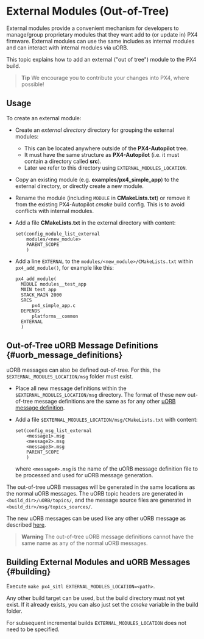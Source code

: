 # External Modules (Out-of-Tree)

External modules provide a convenient mechanism for developers to manage/group proprietary modules that they want add to (or update in) PX4 firmware.
External modules can use the same includes as internal modules and can interact with internal modules via uORB.

This topic explains how to add an external ("out of tree") module to the PX4 build.

> **Tip** We encourage you to contribute your changes into PX4, where possible!

## Usage

To create an external module:

- Create an *external directory* directory for grouping the external modules:
  - This can be located anywhere outside of the **PX4-Autopilot** tree.
  - It must have the same structure as **PX4-Autopilot** (i.e. it must contain a directory called **src**).
  - Later we refer to this directory using `EXTERNAL_MODULES_LOCATION`.
- Copy an existing module (e.g. **examples/px4_simple_app**) to the external directory, or directly create a new module.
- Rename the module (including `MODULE` in **CMakeLists.txt**) or remove it from the existing PX4-Autopilot *cmake* build config.
  This is to avoid conflicts with internal modules.
- Add a file **CMakeLists.txt** in the external directory with content:
  ```
  set(config_module_list_external
      modules/<new_module>
      PARENT_SCOPE
      )
  ```
- Add a line `EXTERNAL` to the `modules/<new_module>/CMakeLists.txt` within
  `px4_add_module()`, for example like this:

  ```
  px4_add_module(
  	MODULE modules__test_app
  	MAIN test_app
  	STACK_MAIN 2000
  	SRCS
  		px4_simple_app.c
  	DEPENDS
  		platforms__common
  	EXTERNAL
  	)
  ```


## Out-of-Tree uORB Message Definitions {#uorb_message_definitions}

uORB messages can also be defined out-of-tree. For this, the `$EXTERNAL_MODULES_LOCATION/msg` folder must exist.

- Place all new message definitions within the `$EXTERNAL_MODULES_LOCATION/msg` directory. 
  The format of these new out-of-tree message definitions are the same as for any other [uORB message definition](../middleware/uorb.md#adding-a-new-topic).
- Add a file `$EXTERNAL_MODULES_LOCATION/msg/CMakeLists.txt` with content:

  ```
  set(config_msg_list_external
      <message1>.msg
      <message2>.msg
      <message3>.msg
      PARENT_SCOPE
      )
  ```
  where `<message#>.msg` is the name of the uORB message definition file to be processed and used for uORB message generation.

The out-of-tree uORB messages will be generated in the same locations as the normal uORB messages.
The uORB topic headers are generated in `<build_dir>/uORB/topics/`, and the message source files are
generated in `<build_dir>/msg/topics_sources/`.

The new uORB messages can be used like any other uORB message as described [here](../middleware/uorb.md#adding-a-new-topic).

> **Warning** The out-of-tree uORB message definitions cannot have the same name as any of the normal uORB messages.


## Building External Modules and uORB Messages {#building}

Execute `make px4_sitl EXTERNAL_MODULES_LOCATION=<path>`.
 
Any other build target can be used, but the build directory must not yet exist. 
If it already exists, you can also just set the *cmake* variable in the build folder.
  
For subsequent incremental builds `EXTERNAL_MODULES_LOCATION` does not need to be specified.
